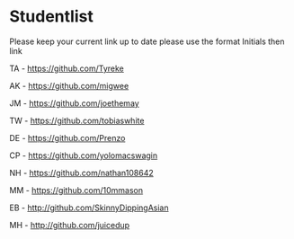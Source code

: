 Studentlist
===========

Please keep your current link up to date
please use the format Initials then link

TA - https://github.com/Tyreke

AK - https://github.com/migwee

JM - https://github.com/joethemay

TW - https://github.com/tobiaswhite

DE - https://github.com/Prenzo

CP - https://github.com/yolomacswagin

NH - https://github.com/nathan108642

MM - https://github.com/10mmason

EB - http://github.com/SkinnyDippingAsian

MH - http://github.com/juicedup
